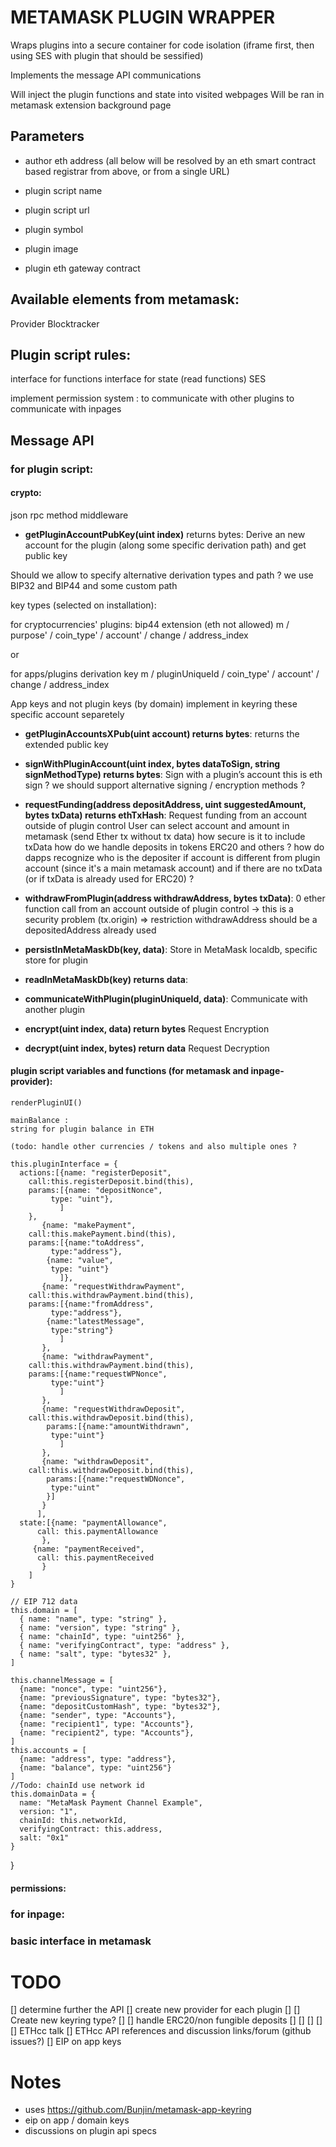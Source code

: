 # METAMASK PLUGIN WRAPPER

Wraps plugins into a secure container for code isolation (iframe first, then using SES with plugin that should be sessified)

Implements the message API communications

Will inject the plugin functions and state into visited webpages
Will be ran in metamask extension background page

## Parameters

* author eth address
(all below will be resolved by an eth smart contract based registrar from above, or from a single URL)
* plugin script name
* plugin script url

* plugin symbol
* plugin image
* plugin eth gateway contract


## Available elements from metamask:

Provider
Blocktracker

## Plugin script rules:

interface for functions
interface for state (read functions)
SES

implement permission system :
to communicate with other plugins
to communicate with inpages



## Message API

### for plugin script:

#### crypto:



json rpc method middleware


* **getPluginAccountPubKey(uint index)** returns bytes:
Derive an new account for the plugin (along some specific derivation path) and get public key

Should we allow to specify alternative derivation types and path ?
we use BIP32 and BIP44 and some custom path


key types (selected on installation):

for cryptocurrencies' plugins: bip44 extension (eth not allowed)
m / purpose' / coin_type' / account' / change / address_index

or 

for apps/plugins derivation key
m / pluginUniqueId / coin_type' / account' / change / address_index

App keys and not plugin keys
(by domain)
implement in keyring these specific account separetely



* **getPluginAccountsXPub(uint account) returns bytes**:
returns the extended public key

* **signWithPluginAccount(uint index, bytes dataToSign, string signMethodType) returns bytes**:
Sign with a plugin’s account
this is eth sign ? we should support alternative signing / encryption methods ?

* **requestFunding(address depositAddress, uint suggestedAmount, bytes txData) returns ethTxHash**:
Request funding from an account outside of plugin control
User can select account and amount in metamask
(send Ether tx without tx data)
how secure is it to include txData
how do we handle deposits in tokens ERC20 and others ?
how do dapps recognize who is the depositer if account is different from plugin account (since it's a main metamask account) and if there are no txData (or if txData is already used for ERC20) ?

* **withdrawFromPlugin(address withdrawAddress, bytes txData)**:
0 ether function call from an account outside of plugin control → this is a security problem (tx.origin) => restriction
withdrawAddress should be a depositedAddress already used

* **persistInMetaMaskDb(key, data)**:
Store in MetaMask localdb, specific store for plugin

* **readInMetaMaskDb(key) returns data**:

* **communicateWithPlugin(pluginUniqueId, data)**:
Communicate with another plugin

* **encrypt(uint index, data) return bytes**
Request Encryption

* **decrypt(uint index, bytes) return data**
Request Decryption

#### plugin script variables and functions (for metamask and inpage-provider):

	renderPluginUI()
	
	mainBalance :
	string for plugin balance in ETH
	
	(todo: handle other currencies / tokens and also multiple ones ?

    this.pluginInterface = {
      actions:[{name: "registerDeposit",
		call:this.registerDeposit.bind(this),
		params:[{name: "depositNonce",
			 type: "uint"},
		       ]
		},
	       {name: "makePayment",
		call:this.makePayment.bind(this),
		params:[{name:"toAddress",
			 type:"address"},
			{name: "value",
			 type: "uint"}
		       ]},
	       {name: "requestWithdrawPayment",
		call:this.withdrawPayment.bind(this),
		params:[{name:"fromAddress",
			 type:"address"},
			{name:"latestMessage",
			 type:"string"}
		       ]
	       },
	       {name: "withdrawPayment",
		call:this.withdrawPayment.bind(this),
		params:[{name:"requestWPNonce",
			 type:"uint"}
		       ]
	       },
	       {name: "requestWithdrawDeposit",
		call:this.withdrawDeposit.bind(this),
	       	params:[{name:"amountWithdrawn",
			 type:"uint"}
		       ]
	       },
	       {name: "withdrawDeposit",
		call:this.withdrawDeposit.bind(this),
	       	params:[{name:"requestWDNonce",
			 type:"uint"
			}]
	       }
	      ],
      state:[{name: "paymentAllowance",
	      call: this.paymentAllowance
	       },
	     {name: "paymentReceived",
	      call: this.paymentReceived
	       }
	    ]
    }

    // EIP 712 data
    this.domain = [
      { name: "name", type: "string" },
      { name: "version", type: "string" },
      { name: "chainId", type: "uint256" },
      { name: "verifyingContract", type: "address" },
      { name: "salt", type: "bytes32" },
    ]

    this.channelMessage = [
      {name: "nonce", type: "uint256"},
      {name: "previousSignature", type: "bytes32"},
      {name: "depositCustomHash", type: "bytes32"},
      {name: "sender", type: "Accounts"},
      {name: "recipient1", type: "Accounts"},
      {name: "recipient2", type: "Accounts"},
    ]
    this.accounts = [
      {name: "address", type: "address"},
      {name: "balance", type: "uint256"}
    ]
    //Todo: chainId use network id
    this.domainData = {
      name: "MetaMask Payment Channel Example",
      version: "1",
      chainId: this.networkId,
      verifyingContract: this.address,
      salt: "0x1"
    }
    
  }


#### permissions:
	

### for inpage:


### basic interface in metamask


# TODO

[] determine further the API
[] create new provider for each plugin
[] 
[] Create new keyring type?
[] 
[] handle ERC20/non fungible deposits
[]
[]
[]
[]
[] ETHcc talk
[] ETHcc API references and discussion links/forum (github issues?)
[] EIP on app keys


# Notes


- uses https://github.com/Bunjin/metamask-app-keyring
- eip on app / domain keys
- discussions on plugin api specs
